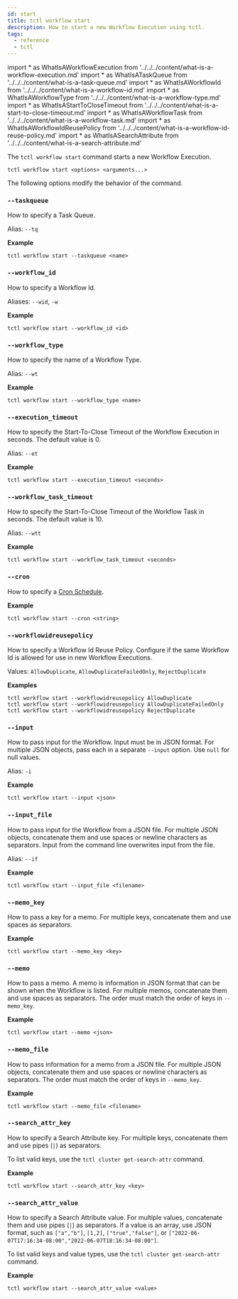 ```yaml
---
id: start
title: tctl workflow start
description: How to start a new Workflow Execution using tctl.
tags:
  - reference
  - tctl
---
```


<!-- prettier-ignore -->
import * as WhatIsAWorkflowExecution from '../../../content/what-is-a-workflow-execution.md'
import * as WhatIsATaskQueue from '../../../content/what-is-a-task-queue.md'
import * as WhatIsAWorkflowId from '../../../content/what-is-a-workflow-id.md'
import * as WhatIsAWorkflowType from '../../../content/what-is-a-workflow-type.md'
import * as WhatIsAStartToCloseTimeout from '../../../content/what-is-a-start-to-close-timeout.md'
import * as WhatIsAWorkflowTask from '../../../content/what-is-a-workflow-task.md'
import * as WhatIsAWorkflowIdReusePolicy from '../../../content/what-is-a-workflow-id-reuse-policy.md'
import * as WhatIsASearchAttribute from '../../../content/what-is-a-search-attribute.md'

The `tctl workflow start` command starts a new <preview page={WhatIsAWorkflowExecution}>Workflow Execution</preview>.

`tctl workflow start <options> <arguments...>`

The following options modify the behavior of the command.

### `--taskqueue`

How to specify a <preview page={WhatIsATaskQueue}>Task Queue</preview>.

Alias: `--tq`

**Example**

```
tctl workflow start --taskqueue <name>
```

### `--workflow_id`

How to specify a <preview page={WhatIsAWorkflowId}>Workflow Id</preview>.

Aliases: `--wid`, `-w`

**Example**

```
tctl workflow start --workflow_id <id>
```

### `--workflow_type`

How to specify the name of a <preview page={WhatIsAWorkflowType}>Workflow Type</preview>.

Alias: `--wt`

**Example**

```
tctl workflow start --workflow_type <name>
```

### `--execution_timeout`

How to specify the <preview page={WhatIsAStartToCloseTimeout}>Start-To-Close Timeout</preview> of the <preview page={WhatIsAWorkflowExecution}>Workflow Execution</preview> in seconds. The default value is 0.

Alias: `--et`

**Example**

```
tctl workflow start --execution_timeout <seconds>
```

### `--workflow_task_timeout`

How to specify the <preview page={WhatIsAStartToCloseTimeout}>Start-To-Close Timeout</preview> of the <preview page={WhatIsAWorkflowTask}>Workflow Task</preview> in seconds. The default value is 10.

Alias: `--wtt`

**Example**

```
tctl workflow start --workflow_task_timeout <seconds>
```

### `--cron`

How to specify a [Cron Schedule](../../../content/what-is-a-temporal-cron-job/#cron-schedules).

**Example**

```
tctl workflow start --cron <string>
```

### `--workflowidreusepolicy`

How to specify a <preview page={WhatIsAWorkflowIdReusePolicy}>Workflow Id Reuse Policy</preview>. Configure if the same <preview page={WhatIsAWorkflowId}>Workflow Id</preview> is allowed for use in new <preview page={WhatIsAWorkflowExecution}>Workflow Executions</preview>.

Values: `AllowDuplicate`, `AllowDuplicateFailedOnly`, `RejectDuplicate`

**Examples**

```
tctl workflow start --workflowidreusepolicy AllowDuplicate
tctl workflow start --workflowidreusepolicy AllowDuplicateFailedOnly
tctl workflow start --workflowidreusepolicy RejectDuplicate
```

### `--input`

How to pass input for the Workflow. Input must be in JSON format. For multiple JSON objects, pass each in a separate `--input` option. Use `null` for null values.

Alias: `-i`

**Example**

```
tctl workflow start --input <json>
```

### `--input_file`

How to pass input for the Workflow from a JSON file. For multiple JSON objects, concatenate them and use spaces or newline characters as separators. Input from the command line overwrites input from the file.

Alias: `--if`

**Example**

```
tctl workflow start --input_file <filename>
```

### `--memo_key`

How to pass a key for a memo. For multiple keys, concatenate them and use spaces as separators.

**Example**

```
tctl workflow start --memo_key <key>
```

### `--memo`

How to pass a memo. A memo is information in JSON format that can be shown when the Workflow is listed. For multiple memos, concatenate them and use spaces as separators. The order must match the order of keys in `--memo_key`.

**Example**

```
tctl workflow start --memo <json>
```

### `--memo_file`

How to pass information for a memo from a JSON file. For multiple JSON objects, concatenate them and use spaces or newline characters as separators. The order must match the order of keys in `--memo_key`.

**Example**

```
tctl workflow start --memo_file <filename>
```

### `--search_attr_key`

How to specify a <preview page={WhatIsASearchAttribute}>Search Attribute</preview> key. For multiple keys, concatenate them and use pipes (`|`) as separators.

To list valid keys, use the `tctl cluster get-search-attr` command.

**Example**

```
tctl workflow start --search_attr_key <key>
```

### `--search_attr_value`

How to specify a <preview page={WhatIsASearchAttribute}>Search Attribute</preview> value. For multiple values, concatenate them and use pipes (`|`) as separators. If a value is an array, use JSON format, such as `["a","b"]`, `[1,2]`, `["true","false"]`, or `["2022-06-07T17:16:34-08:00","2022-06-07T18:16:34-08:00"]`.

To list valid keys and value types, use the `tctl cluster get-search-attr` command.

**Example**

```
tctl workflow start --search_attr_value <value>
```
